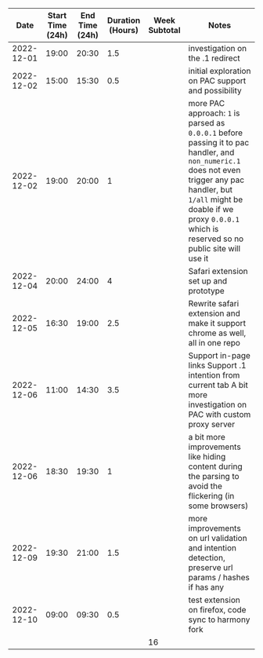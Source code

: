 | Date       | Start Time (24h) | End Time (24h) | Duration (Hours) | Week Subtotal | Notes                                                                                                                                                                                                                                        |
|------------|------------------|----------------|------------------|---------------|----------------------------------------------------------------------------------------------------------------------------------------------------------------------------------------------------------------------------------------------|
| 2022-12-01 | 19:00            | 20:30          | 1.5              |               | investigation on the .1 redirect                                                                                                                                                                                                             |
| 2022-12-02 | 15:00            | 15:30          | 0.5              |               | initial exploration on PAC support and possibility                                                                                                                                                                                           |
| 2022-12-02 | 19:00            | 20:00          | 1                |               | more PAC approach: `1` is parsed as `0.0.0.1` before passing it to pac handler, and `non_numeric.1` does not even trigger any pac handler, but `1/all` might be doable if we proxy `0.0.0.1` which is reserved so no public site will use it |
| 2022-12-04 | 20:00            | 24:00          | 4                |               | Safari extension set up and prototype                                                                                                                                                                                                        |
| 2022-12-05 | 16:30            | 19:00          | 2.5              |               | Rewrite safari extension and make it support chrome as well, all in one repo                                                                                                                                                                 |
| 2022-12-06 | 11:00            | 14:30          | 3.5              |               | Support in-page links Support .1 intention from current tab A bit more investigation on PAC with custom proxy server                                                                                                                         |
| 2022-12-06 | 18:30            | 19:30          | 1                |               | a bit more improvements like hiding content during the parsing to avoid the flickering (in some browsers)                                                                                                                                    |
| 2022-12-09 | 19:30            | 21:00          | 1.5              |               | more improvements on url validation and intention detection, preserve url params / hashes if has any                                                                                                                                         |
| 2022-12-10 | 09:00            | 09:30          | 0.5              |               | test extension on firefox, code sync to harmony fork                                                                                                                                                                                         |
|            |                  |                |                  | 16            |                                                                                                                                                                                                                                              |
